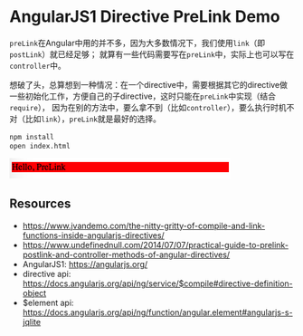 AngularJS1 Directive PreLink Demo
=================================

`preLink`在Angular中用的并不多，因为大多数情况下，我们使用`link`（即`postLink`）就已经足够；
就算有一些代码需要写在`preLink`中，实际上也可以写在`controller`中。

想破了头，总算想到一种情况：在一个directive中，需要根据其它的directive做一些初始化工作，方便自己的子directive，这时只能在`preLink`中实现（结合`require`），
因为在别的方法中，要么拿不到（比如`controller`），要么执行时机不对（比如`link`），`preLink`就是最好的选择。

```
npm install
open index.html
```

![demo](./images/demo.jpg)

Resources
---------

- <https://www.jvandemo.com/the-nitty-gritty-of-compile-and-link-functions-inside-angularjs-directives/>
- <https://www.undefinednull.com/2014/07/07/practical-guide-to-prelink-postlink-and-controller-methods-of-angular-directives/>
- AngularJS1: <https://angularjs.org/>
- directive api: <https://docs.angularjs.org/api/ng/service/$compile#directive-definition-object>
- $element api: <https://docs.angularjs.org/api/ng/function/angular.element#angularjs-s-jqlite>